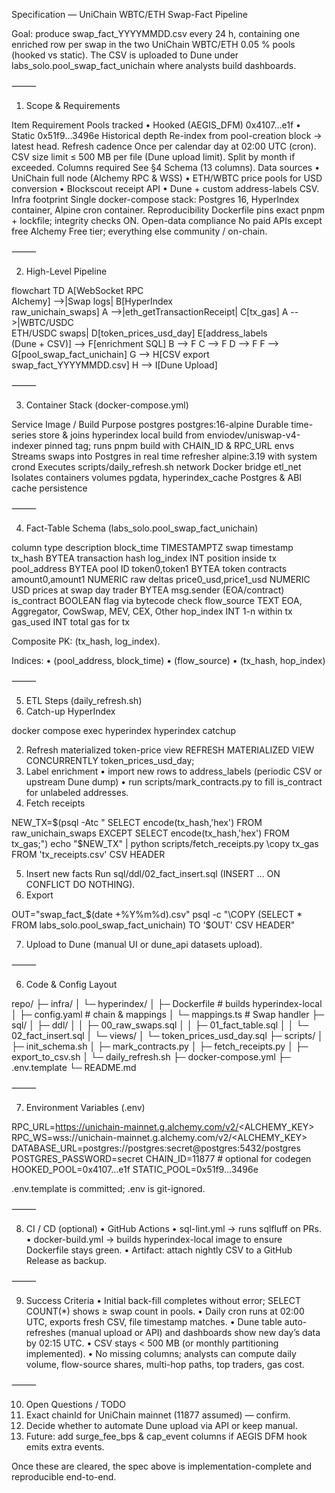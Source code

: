 Specification — UniChain WBTC/ETH Swap-Fact Pipeline

Goal: produce swap_fact_YYYYMMDD.csv every 24 h, containing one enriched row per swap in the two UniChain WBTC/ETH 0.05 % pools (hooked vs static).
The CSV is uploaded to Dune under labs_solo.pool_swap_fact_unichain where analysts build dashboards.

⸻

1. Scope & Requirements

Item Requirement
Pools tracked • Hooked (AEGIS_DFM) 0x4107…e1f  • Static 0x51f9…3496e
Historical depth Re-index from pool-creation block → latest head.
Refresh cadence Once per calendar day at 02:00 UTC (cron).
CSV size limit ≤ 500 MB per file (Dune upload limit). Split by month if exceeded.
Columns required See §4 Schema (13 columns).
Data sources • UniChain full node (Alchemy RPC & WSS)  • ETH/WBTC price pools for USD conversion  • Blockscout receipt API  • Dune + custom address-labels CSV.
Infra footprint Single docker-compose stack: Postgres 16, HyperIndex container, Alpine cron container.
Reproducibility Dockerfile pins exact pnpm + lockfile; integrity checks ON.
Open-data compliance No paid APIs except free Alchemy Free tier; everything else community / on-chain.

⸻

2. High-Level Pipeline

flowchart TD
    A[WebSocket RPC<br/>Alchemy] -->|Swap logs| B[HyperIndex<br/>raw_unichain_swaps]
    A -->|eth_getTransactionReceipt| C[tx_gas]
    A -->|WBTC/USDC<br/>ETH/USDC swaps| D[token_prices_usd_day]
    E[address_labels<br/>(Dune + CSV)] --> F[enrichment SQL]
    B --> F
    C --> F
    D --> F
    F --> G[pool_swap_fact_unichain]
    G --> H[CSV export<br/>swap_fact_YYYYMMDD.csv]
    H --> I[Dune Upload]

⸻

3. Container Stack (docker-compose.yml)

Service Image / Build Purpose
postgres postgres:16-alpine Durable time-series store & joins
hyperindex local build from enviodev/uniswap-v4-indexer pinned tag; runs pnpm build with CHAIN_ID & RPC_URL envs Streams swaps into Postgres in real time
refresher alpine:3.19 with system crond Executes scripts/daily_refresh.sh
network Docker bridge etl_net Isolates containers
volumes pgdata, hyperindex_cache Postgres & ABI cache persistence

⸻

4. Fact-Table Schema (labs_solo.pool_swap_fact_unichain)

column type description
block_time TIMESTAMPTZ swap timestamp
tx_hash BYTEA transaction hash
log_index INT position inside tx
pool_address BYTEA pool ID
token0,token1 BYTEA token contracts
amount0,amount1 NUMERIC raw deltas
price0_usd,price1_usd NUMERIC USD prices at swap day
trader BYTEA msg.sender (EOA/contract)
is_contract BOOLEAN flag via bytecode check
flow_source TEXT EOA, Aggregator, CowSwap, MEV, CEX, Other
hop_index INT 1-n within tx
gas_used INT total gas for tx

Composite PK: (tx_hash, log_index).

Indices:
 • (pool_address, block_time)
 • (flow_source)
 • (tx_hash, hop_index)

⸻

5. ETL Steps (daily_refresh.sh)
1. Catch-up HyperIndex

docker compose exec hyperindex hyperindex catchup

 2. Refresh materialized token-price view
REFRESH MATERIALIZED VIEW CONCURRENTLY token_prices_usd_day;
 3. Label enrichment
 • import new rows to address_labels (periodic CSV or upstream Dune dump)
 • run scripts/mark_contracts.py to fill is_contract for unlabeled addresses.
 4. Fetch receipts

NEW_TX=$(psql -Atc "
  SELECT encode(tx_hash,'hex') FROM raw_unichain_swaps
  EXCEPT
  SELECT encode(tx_hash,'hex') FROM tx_gas;")
echo "$NEW_TX" | python scripts/fetch_receipts.py
\copy tx_gas FROM 'tx_receipts.csv' CSV HEADER

 5. Insert new facts
Run sql/ddl/02_fact_insert.sql (INSERT … ON CONFLICT DO NOTHING).
 6. Export

OUT="swap_fact_$(date +%Y%m%d).csv"
psql -c "\COPY (SELECT * FROM labs_solo.pool_swap_fact_unichain) TO '$OUT' CSV HEADER"

 7. Upload to Dune (manual UI or dune_api datasets upload).

⸻

6. Code & Config Layout

repo/
├─ infra/
│   └─ hyperindex/
│       ├─ Dockerfile            # builds hyperindex-local
│       ├─ config.yaml           # chain & mappings
│       └─ mappings.ts           # Swap handler
├─ sql/
│   ├─ ddl/
│   │   ├─ 00_raw_swaps.sql
│   │   ├─ 01_fact_table.sql
│   │   └─ 02_fact_insert.sql
│   └─ views/
│       └─ token_prices_usd_day.sql
├─ scripts/
│   ├─ init_schema.sh
│   ├─ mark_contracts.py
│   ├─ fetch_receipts.py
│   ├─ export_to_csv.sh
│   └─ daily_refresh.sh
├─ docker-compose.yml
├─ .env.template
└─ README.md

⸻

7. Environment Variables (.env)

RPC_URL=<https://unichain-mainnet.g.alchemy.com/v2/><ALCHEMY_KEY>
RPC_WS=wss://unichain-mainnet.g.alchemy.com/v2/<ALCHEMY_KEY>
DATABASE_URL=postgres://postgres:secret@postgres:5432/postgres
POSTGRES_PASSWORD=secret
CHAIN_ID=11877                # optional for codegen
HOOKED_POOL=0x4107…e1f
STATIC_POOL=0x51f9…3496e

.env.template is committed; .env is git-ignored.

⸻

8. CI / CD (optional)
 • GitHub Actions
 • sql-lint.yml → runs sqlfluff on PRs.
 • docker-build.yml → builds hyperindex-local image to ensure Dockerfile stays green.
 • Artifact: attach nightly CSV to a GitHub Release as backup.

⸻

9. Success Criteria
 • Initial back-fill completes without error; SELECT COUNT(*) shows ≥ swap count in pools.
 • Daily cron runs at 02:00 UTC, exports fresh CSV, file timestamp matches.
 • Dune table auto-refreshes (manual upload or API) and dashboards show new day’s data by 02:15 UTC.
 • CSV stays < 500 MB (or monthly partitioning implemented).
 • No missing columns; analysts can compute daily volume, flow-source shares, multi-hop paths, top traders, gas cost.

⸻

10. Open Questions / TODO
 1. Exact chainId for UniChain mainnet (11877 assumed) — confirm.
 2. Decide whether to automate Dune upload via API or keep manual.
 3. Future: add surge_fee_bps & cap_event columns if AEGIS DFM hook emits extra events.

Once these are cleared, the spec above is implementation-complete and reproducible end-to-end.
